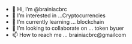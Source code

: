 - 👋 Hi, I’m @brainiacbrc
- 👀 I’m interested in ...Cryptocurrencies
- 🌱 I’m currently learning ... blockchain
- 💞️ I’m looking to collaborate on ... token byuer 
- 📫 How to reach me ... brainiacbrc@gmailcom

<!---
brainiacbrc/brainiacbrc is a ✨ special ✨ repository because its `README.md` (this file) appears on your GitHub profile.
You can click the Preview link to take a look at your changes.
--->
